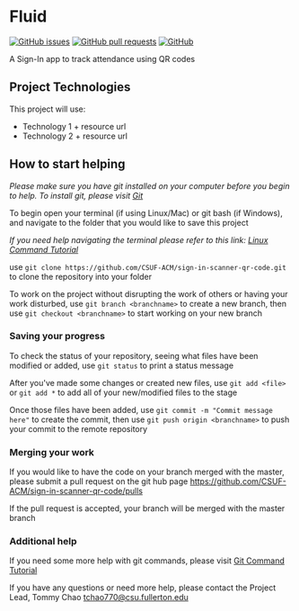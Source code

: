 # Fluid
[![GitHub issues](https://img.shields.io/github/issues/badges/shields.svg)](https://github.com/CSUF-ACM/fluid/issues?utf8=%E2%9C%93&q=is%3Aissue+is%3Aopen+)
[![GitHub pull requests](https://img.shields.io/github/issues-pr/cdnjs/cdnjs.svg)](https://github.com/CSUF-ACM/fluid/pulls?utf8=%E2%9C%93&q=is%3Apr+is%3Aopen+)
[![GitHub](https://img.shields.io/github/license/mashape/apistatus.svg)](https://github.com/CSUF-ACM/fluid/blob/master/LICENSE)


A Sign-In app to track attendance using QR codes

## Project Technologies

This project will use:
  * Technology 1 + resource url
  * Technology 2 + resource url

## How to start helping
*Please make sure you have git installed on your computer before you begin to help. To install git, please visit [Git](https://git-scm.com/downloads)*

To begin open your terminal (if using Linux/Mac) or git bash (if Windows), and navigate to the folder that you would like to save this project

*If you need help navigating the terminal please refer to this link: [Linux Command Tutorial](https://maker.pro/linux/tutorial/basic-linux-commands-for-beginners)*

use `git clone https://github.com/CSUF-ACM/sign-in-scanner-qr-code.git` to clone the repository into your folder

To work on the project without disrupting the work of others or having your work disturbed, use `git branch <branchname>` to create a new branch, then use `git checkout <branchname>` to start working on your new branch

### Saving your progress

To check the status of your repository, seeing what files have been modified or added, use `git status` to print a status message

After you've made some changes or created new files, use `git add <file>` or `git add *` to add all of your new/modified files to the stage

Once those files have been added, use `git commit -m "Commit message here"` to create the commit, then use `git push origin <branchname>` to push your commit to the remote repository

### Merging your work

If you would like to have the code on your branch merged with the master, please submit a pull request on the git hub page https://github.com/CSUF-ACM/sign-in-scanner-qr-code/pulls

If the pull request is accepted, your branch will be merged with the master branch

### Additional help

If you need some more help with git commands, please visit [Git Command Tutorial](https://confluence.atlassian.com/bitbucketserver/basic-git-commands-776639767.html)

If you have any questions or need more help, please contact the Project Lead, Tommy Chao tchao770@csu.fullerton.edu
